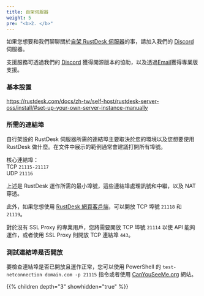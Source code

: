 ```yaml
---
title: 自架伺服器
weight: 5
pre: "<b>2. </b>"
---
```


如果您想要和我們聊聊關於[自架 RustDesk 伺服器](https://github.com/rustdesk/rustdesk-server)的事，請加入我們的 [Discord](https://discord.com/invite/nDceKgxnkV) 伺服器。

支援服務可透過我們的 [Discord](https://discord.com/invite/nDceKgxnkV) 獲得開源版本的協助，以及透過[Email](mailto:support@rustdesk.com)獲得專業版支援。

### 基本設置

https://rustdesk.com/docs/zh-tw/self-host/rustdesk-server-oss/install/#set-up-your-own-server-instance-manually

### 所需的連結埠

自行架設的 RustDesk 伺服器所需的連結埠主要取決於您的環境以及您想要使用 RustDesk 做什麼。在文件中展示的範例通常會建議打開所有埠號。

核心連結埠：\
TCP `21115-21117` \
UDP `21116`

上述是 RustDesk 運作所需的最小埠號，這些連結埠處理訊號和中繼，以及 NAT 穿透。

此外，如果您想使用 [RustDesk 網頁客戶端](https://rustdesk.com/docs/en/dev/build/web/)，可以開放 TCP 埠號 `21118` 和 `21119`。

對於沒有 SSL Proxy 的專業用戶，您將需要開放 TCP 埠號 `21114` 以使 API 能夠運作，或者使用 SSL Proxy 則開放 TCP 連結埠 `443`。

### 測試連結埠是否開放

要檢查連結埠是否已開放且運作正常，您可以使用 PowerShell 的 `test-netconnection domain.com -p 21115` 指令或者使用 [CanYouSeeMe.org](https://canyouseeme.org/) 網站。


{{% children depth="3" showhidden="true" %}}
